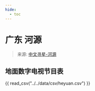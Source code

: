 ```yaml
---
hide:
  - toc
---
```


# 广东 河源

> 来源: [中文寻星-河源](http://dtmb.saoing.com/heyuan.htm)

## 地面数字电视节目表

{{ read_csv("../../data/csv/heyuan.csv") }}
